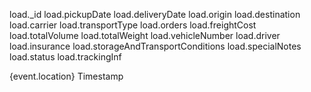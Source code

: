 load._id
load.pickupDate 
load.deliveryDate
load.origin 
load.destination
load.carrier
load.transportType
load.orders
load.freightCost
load.totalVolume 
load.totalWeight
load.vehicleNumber 
load.driver
load.insurance
load.storageAndTransportConditions 
load.specialNotes 
load.status
load.trackingInf

{event.location}
Timestamp

